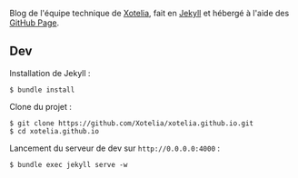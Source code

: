 Blog de l'équipe technique de [Xotelia](http://www.xotelia.com), fait en [Jekyll](http://jekyllrb.com/) et hébergé à l'aide des [GitHub Page](https://pages.github.com/).

## Dev

Installation de Jekyll :
```
$ bundle install
```

Clone du projet :
```
$ git clone https://github.com/Xotelia/xotelia.github.io.git
$ cd xotelia.github.io
```

Lancement du serveur de dev sur `http://0.0.0.0:4000` :
```
$ bundle exec jekyll serve -w
```
